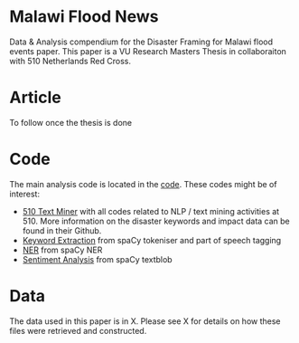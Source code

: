 # Malawi Flood News

Data & Analysis compendium for the Disaster Framing for Malawi flood events paper. This paper is a VU Research Masters Thesis in collaboraiton with 510 Netherlands Red Cross. 

# Article
To follow once the thesis is done

# Code
The main analysis code is located in the [code](https://github.com/hbrbailon/malawi_news/tree/main/code). These codes might be of interest:
* [510 Text Miner](https://github.com/rodekruis/text_mining/tree/master/scrape_newspapers) with all codes related to NLP / text mining activities at 510. More information on the disaster keywords and impact data can be found in their Github.
* [Keyword Extraction](https://github.com/hbrbailon/malawi_news/blob/main/code/keyword_extraction.ipynb) from spaCy tokeniser and part of speech tagging
* [NER](https://github.com/hbrbailon/malawi_news/blob/main/code/ner.ipynb) from spaCy NER
* [Sentiment Analysis](https://github.com/hbrbailon/malawi_news/blob/main/code/sentiment.ipynb) from spaCy textblob

# Data
The data used in this paper is in X. Please see X for details on how these files were retrieved and constructed. 





